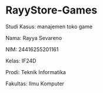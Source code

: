 # RayyStore-Games
Studi Kasus: manajemen toko game

Nama: Rayya Sevareno

NIM: 24416255201161

Kelas: IF24D

Prodi: Teknik Informatika

Fakultas: Ilmu Komputer
